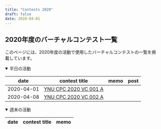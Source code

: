 ```yaml
---
title: "Contests 2020"
draft: false
date: 2020-04-01
---
```


## 2020年度のバーチャルコンテスト一覧

このページには、2020年度の活動で使用したバーチャルコンテストの一覧を掲載しています。

<details open>
<summary>平日の活動</summary>

date|contest title|memo|post
---|---|---|---
2020-04-01 | [YNU CPC 2020 VC 001 A](https://onlinejudge.u-aizu.ac.jp/beta/room.html#YNUCPC_2020_001_A)
2020-04-08 | [YNU CPC 2020 VC 002 A](https://not-522.appspot.com/contest/5702517612609536)


</details>

<details open>
<summary>週末の活動</summary>

date|contest title|memo
---|---|---

</details>
